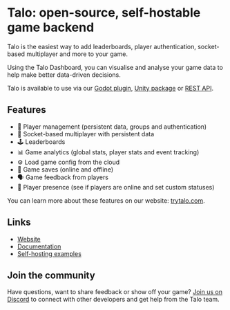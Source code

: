 # Talo: open-source, self-hostable game backend

Talo is the easiest way to add leaderboards, player authentication, socket-based multiplayer and more to your game.

Using the Talo Dashboard, you can visualise and analyse your game data to help make better data-driven decisions.

Talo is available to use via our [Godot plugin](https://github.com/TaloDev/godot), [Unity package](https://github.com/TaloDev/unity) or [REST API](https://docs.trytalo.com/docs/http/authentication).

## Features

- 👥 Player management (persistent data, groups and authentication)
- 💬 Socket-based multiplayer with persistent data
- 🕹️ Leaderboards
- 📊 Game analytics (global stats, player stats and event tracking)
- ⚙️ Load game config from the cloud
- 💾 Game saves (online and offline)
- 🗣️ Game feedback from players
- 🔔 Player presence (see if players are online and set custom statuses)

You can learn more about these features on our website: [trytalo.com](https://trytalo.com).

## Links

- [Website](https://trytalo.com)
- [Documentation](https://docs.trytalo.com)
- [Self-hosting examples](https://github.com/talodev/hosting)

## Join the community

Have questions, want to share feedback or show off your game? [Join us on Discord](https://trytalo.com/discord) to connect with other developers and get help from the Talo team.
